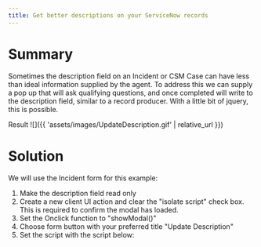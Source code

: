 ```yaml
---
title: Get better descriptions on your ServiceNow records
---
```


# Summary
Sometimes the description field on an Incident or CSM Case can have less than ideal information supplied by the agent. To address this we can supply a pop up that will ask qualifying questions, and once completed will write to the description field, similar to a record producer. With a little bit of jquery, this is possible.

Result
![]({{ 'assets/images/UpdateDescription.gif' | relative_url }})
# Solution
We will use the Incident form for this example:
1. Make the description field read only
2. Create a new client UI action and clear the "isolate script" check box. This is required to confirm the modal has loaded.
3. Set the Onclick function to "showModal()"
4. Choose form button with your preferred title "Update Description"
5. Set the script with the script below:

<script src="https://gist.github.com/mtcoffee/f43670a63a8969405159b1855c7e4f0c.js"></script>
